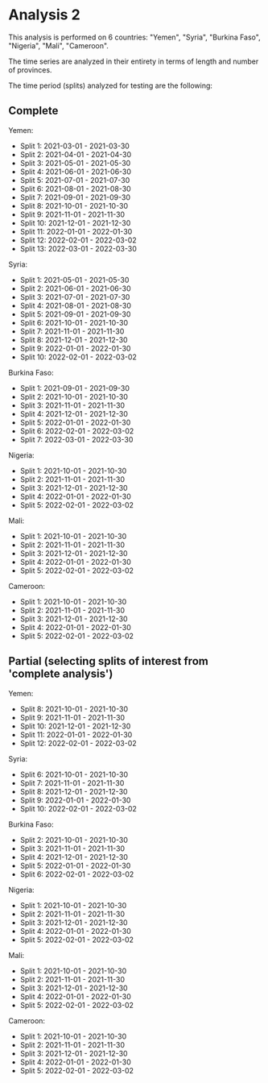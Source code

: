 # Analysis 2

This analysis is performed on 6 countries: "Yemen", "Syria", "Burkina Faso", "Nigeria", "Mali", "Cameroon".

The time series are analyzed in their entirety in terms of length and number of provinces.

The time period (splits) analyzed for testing are the following:

## Complete 

Yemen: 

- Split 1: 2021-03-01 - 2021-03-30
- Split 2: 2021-04-01 - 2021-04-30
- Split 3: 2021-05-01 - 2021-05-30
- Split 4: 2021-06-01 - 2021-06-30
- Split 5: 2021-07-01 - 2021-07-30
- Split 6: 2021-08-01 - 2021-08-30
- Split 7: 2021-09-01 - 2021-09-30
- Split 8: 2021-10-01 - 2021-10-30
- Split 9: 2021-11-01 - 2021-11-30
- Split 10: 2021-12-01 - 2021-12-30
- Split 11: 2022-01-01 - 2022-01-30
- Split 12: 2022-02-01 - 2022-03-02
- Split 13: 2022-03-01 - 2022-03-30

Syria: 

- Split 1: 2021-05-01 - 2021-05-30
- Split 2: 2021-06-01 - 2021-06-30
- Split 3: 2021-07-01 - 2021-07-30
- Split 4: 2021-08-01 - 2021-08-30
- Split 5: 2021-09-01 - 2021-09-30
- Split 6: 2021-10-01 - 2021-10-30
- Split 7: 2021-11-01 - 2021-11-30
- Split 8: 2021-12-01 - 2021-12-30
- Split 9: 2022-01-01 - 2022-01-30
- Split 10: 2022-02-01 - 2022-03-02
    
Burkina Faso:

- Split 1: 2021-09-01 - 2021-09-30
- Split 2: 2021-10-01 - 2021-10-30
- Split 3: 2021-11-01 - 2021-11-30
- Split 4: 2021-12-01 - 2021-12-30
- Split 5: 2022-01-01 - 2022-01-30
- Split 6: 2022-02-01 - 2022-03-02
- Split 7: 2022-03-01 - 2022-03-30

Nigeria:

- Split 1: 2021-10-01 - 2021-10-30
- Split 2: 2021-11-01 - 2021-11-30
- Split 3: 2021-12-01 - 2021-12-30
- Split 4: 2022-01-01 - 2022-01-30
- Split 5: 2022-02-01 - 2022-03-02

Mali:

- Split 1: 2021-10-01 - 2021-10-30
- Split 2: 2021-11-01 - 2021-11-30
- Split 3: 2021-12-01 - 2021-12-30
- Split 4: 2022-01-01 - 2022-01-30
- Split 5: 2022-02-01 - 2022-03-02

Cameroon:

- Split 1: 2021-10-01 - 2021-10-30
- Split 2: 2021-11-01 - 2021-11-30
- Split 3: 2021-12-01 - 2021-12-30
- Split 4: 2022-01-01 - 2022-01-30
- Split 5: 2022-02-01 - 2022-03-02

## Partial (selecting splits of interest from 'complete analysis')

Yemen: 

- Split 8: 2021-10-01 - 2021-10-30
- Split 9: 2021-11-01 - 2021-11-30
- Split 10: 2021-12-01 - 2021-12-30
- Split 11: 2022-01-01 - 2022-01-30
- Split 12: 2022-02-01 - 2022-03-02

Syria: 

- Split 6: 2021-10-01 - 2021-10-30
- Split 7: 2021-11-01 - 2021-11-30
- Split 8: 2021-12-01 - 2021-12-30
- Split 9: 2022-01-01 - 2022-01-30
- Split 10: 2022-02-01 - 2022-03-02
    
Burkina Faso:

- Split 2: 2021-10-01 - 2021-10-30
- Split 3: 2021-11-01 - 2021-11-30
- Split 4: 2021-12-01 - 2021-12-30
- Split 5: 2022-01-01 - 2022-01-30
- Split 6: 2022-02-01 - 2022-03-02

Nigeria:

- Split 1: 2021-10-01 - 2021-10-30
- Split 2: 2021-11-01 - 2021-11-30
- Split 3: 2021-12-01 - 2021-12-30
- Split 4: 2022-01-01 - 2022-01-30
- Split 5: 2022-02-01 - 2022-03-02

Mali:

- Split 1: 2021-10-01 - 2021-10-30
- Split 2: 2021-11-01 - 2021-11-30
- Split 3: 2021-12-01 - 2021-12-30
- Split 4: 2022-01-01 - 2022-01-30
- Split 5: 2022-02-01 - 2022-03-02

Cameroon:

- Split 1: 2021-10-01 - 2021-10-30
- Split 2: 2021-11-01 - 2021-11-30
- Split 3: 2021-12-01 - 2021-12-30
- Split 4: 2022-01-01 - 2022-01-30
- Split 5: 2022-02-01 - 2022-03-02